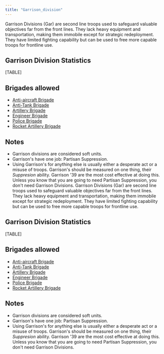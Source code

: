 ```yaml
---
title: "Garrison_division"
---
```


Garrison Divisions (Gar) are second line troops used to safeguard
valuable objectives far from the front lines. They lack heavy equipment
and transportation, making them immobile except for strategic
redeployment. They have limited fighting capability but can be used to
free more capable troops for frontline use.

##  Garrison Division Statistics 

[TABLE]

##  Brigades allowed 

-   [Anti-aircraft
    Brigade](/Anti-aircraft_Brigade "Anti-aircraft Brigade")
-   [Anti-Tank Brigade](/Anti-Tank_Brigade "Anti-Tank Brigade")
-   [Artillery Brigade](/Artillery_Brigade "Artillery Brigade")
-   [Engineer Brigade](/Engineer_Brigade "Engineer Brigade")
-   [Police Brigade](/Police_Brigade "Police Brigade")
-   [Rocket Artillery
    Brigade](/Rocket_Artillery_Brigade "Rocket Artillery Brigade")

##  Notes 

-   Garrison divisions are considered soft units.
-   Garrison's have one job: Partisan Suppression.
-   Using Garrison's for anything else is usually either a desperate act
    or a misuse of troops. Garrison's should be measured on one thing,
    their *Suppresion* ability. Garrison '39 are the most cost effective
    at doing this. Unless you know that you are going to need Partisan
    Suppression, you don't need Garrison Divisions.
Garrison Divisions (Gar) are second line troops used to safeguard
valuable objectives far from the front lines. They lack heavy equipment
and transportation, making them immobile except for strategic
redeployment. They have limited fighting capability but can be used to
free more capable troops for frontline use.

##  Garrison Division Statistics 

[TABLE]

##  Brigades allowed 

-   [Anti-aircraft
    Brigade](/Anti-aircraft_Brigade "Anti-aircraft Brigade")
-   [Anti-Tank Brigade](/Anti-Tank_Brigade "Anti-Tank Brigade")
-   [Artillery Brigade](/Artillery_Brigade "Artillery Brigade")
-   [Engineer Brigade](/Engineer_Brigade "Engineer Brigade")
-   [Police Brigade](/Police_Brigade "Police Brigade")
-   [Rocket Artillery
    Brigade](/Rocket_Artillery_Brigade "Rocket Artillery Brigade")

##  Notes 

-   Garrison divisions are considered soft units.
-   Garrison's have one job: Partisan Suppression.
-   Using Garrison's for anything else is usually either a desperate act
    or a misuse of troops. Garrison's should be measured on one thing,
    their *Suppresion* ability. Garrison '39 are the most cost effective
    at doing this. Unless you know that you are going to need Partisan
    Suppression, you don't need Garrison Divisions.
